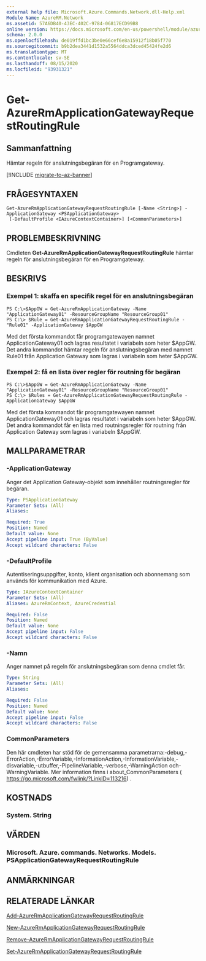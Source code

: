 ```yaml
---
external help file: Microsoft.Azure.Commands.Network.dll-Help.xml
Module Name: AzureRM.Network
ms.assetid: 57A6DB40-43EC-402C-9784-06817ECD99B8
online version: https://docs.microsoft.com/en-us/powershell/module/azurerm.network/get-azurermapplicationgatewayrequestroutingrule
schema: 2.0.0
ms.openlocfilehash: de019ffd1bc3be0e66cef6e8a15912f18b05f770
ms.sourcegitcommit: b9b2dea3441d1532a5564ddca3dced45424fe2d6
ms.translationtype: MT
ms.contentlocale: sv-SE
ms.lasthandoff: 08/15/2020
ms.locfileid: "93931321"
---
```

# Get-AzureRmApplicationGatewayRequestRoutingRule

## Sammanfattning
Hämtar regeln för anslutningsbegäran för en Programgateway.

[!INCLUDE [migrate-to-az-banner](../../includes/migrate-to-az-banner.md)]

## FRÅGESYNTAXEN

```
Get-AzureRmApplicationGatewayRequestRoutingRule [-Name <String>] -ApplicationGateway <PSApplicationGateway>
 [-DefaultProfile <IAzureContextContainer>] [<CommonParameters>]
```

## PROBLEMBESKRIVNING
Cmdleten **Get-AzureRmApplicationGatewayRequestRoutingRule** hämtar regeln för anslutningsbegäran för en Programgateway.

## BESKRIVS

### Exempel 1: skaffa en specifik regel för en anslutningsbegäran
```
PS C:\>$AppGW = Get-AzureRmApplicationGateway -Name "ApplicationGateway01" -ResourceGroupName "ResourceGroup01"
PS C:\> $Rule = Get-AzureRmApplicationGatewayRequestRoutingRule -"Rule01" -ApplicationGateway $AppGW
```

Med det första kommandot får programgatewayen namnet ApplicationGateway01 och lagras resultatet i variabeln som heter $AppGW.
Det andra kommandot hämtar regeln för anslutningsbegäran med namnet Rule01 från Application Gateway som lagras i variabeln som heter $AppGW.

### Exempel 2: få en lista över regler för routning för begäran
```
PS C:\>$AppGW = Get-AzureRmApplicationGateway -Name "ApplicationGateway01" -ResourceGroupName "ResourceGroup01"
PS C:\> $Rules = Get-AzureRmApplicationGatewayRequestRoutingRule -ApplicationGateway $AppGW
```

Med det första kommandot får programgatewayen namnet ApplicationGateway01 och lagras resultatet i variabeln som heter $AppGW.
Det andra kommandot får en lista med routningsregler för routning från Application Gateway som lagras i variabeln $AppGW.

## MALLPARAMETRAR

### -ApplicationGateway
Anger det Application Gateway-objekt som innehåller routningsregler för begäran.

```yaml
Type: PSApplicationGateway
Parameter Sets: (All)
Aliases: 

Required: True
Position: Named
Default value: None
Accept pipeline input: True (ByValue)
Accept wildcard characters: False
```

### -DefaultProfile
Autentiseringsuppgifter, konto, klient organisation och abonnemang som används för kommunikation med Azure.

```yaml
Type: IAzureContextContainer
Parameter Sets: (All)
Aliases: AzureRmContext, AzureCredential

Required: False
Position: Named
Default value: None
Accept pipeline input: False
Accept wildcard characters: False
```

### -Namn
Anger namnet på regeln för anslutningsbegäran som denna cmdlet får.

```yaml
Type: String
Parameter Sets: (All)
Aliases: 

Required: False
Position: Named
Default value: None
Accept pipeline input: False
Accept wildcard characters: False
```

### CommonParameters
Den här cmdleten har stöd för de gemensamma parametrarna:-debug,-ErrorAction,-ErrorVariable,-InformationAction,-InformationVariable,-disvariable,-utbuffer,-PipelineVariable,-verbose,-WarningAction och-WarningVariable. Mer information finns i about_CommonParameters ( https://go.microsoft.com/fwlink/?LinkID=113216) .

## KOSTNADS

### System. String

## VÄRDEN

### Microsoft. Azure. commands. Networks. Models. PSApplicationGatewayRequestRoutingRule

## ANMÄRKNINGAR

## RELATERADE LÄNKAR

[Add-AzureRmApplicationGatewayRequestRoutingRule](./Add-AzureRmApplicationGatewayRequestRoutingRule.md)

[New-AzureRmApplicationGatewayRequestRoutingRule](./New-AzureRmApplicationGatewayRequestRoutingRule.md)

[Remove-AzureRmApplicationGatewayRequestRoutingRule](./Remove-AzureRmApplicationGatewayRequestRoutingRule.md)

[Set-AzureRmApplicationGatewayRequestRoutingRule](./Set-AzureRmApplicationGatewayRequestRoutingRule.md)


